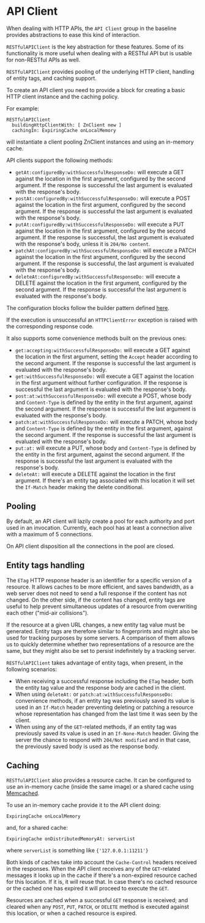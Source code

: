 # API Client

When dealing with HTTP APIs, the `API Client` group in the baseline provides
abstractions to ease this kind of interaction.

`RESTfulAPIClient` is the key abstraction for these features. Some of its
functionality is more useful when dealing with a RESTful API but is usable for
non-RESTful APIs as well.

`RESTfulAPIClient` provides pooling of the underlying HTTP client, handling of
entity tags, and caching support.

To create an API client you need to provide a block for creating a basic HTTP
client instance and the caching policy.

For example:

```smalltalk
RESTfulAPIClient
  buildingHttpClientWith: [ ZnClient new ]
  cachingIn: ExpiringCache onLocalMemory
```

will instantiate a client pooling ZnClient instances and using an in-memory cache.

API clients support the following methods:

- `getAt:configuredBy:withSuccessfulResponseDo:` will execute a GET against the
  location in the first argument, configured by the second argument. If the
  response is successful the last argument is evaluated with the response's body.
- `postAt:configuredBy:withSuccessfulResponseDo:` will execute a POST against the
  location in the first argument, configured by the second argument. If the
  response is successful the last argument is evaluated with the response's body.
- `putAt:configuredBy:withSuccessfulResponseDo:` will execute a PUT against the
  location in the first argument, configured by the second argument. If
  the response is successful, the last argument is evaluated with the response's
  body, unless it is `204/No content`.
- `patchAt:configuredBy:withSuccessfulResponseDo:` will execute a PATCH against the
  location in the first argument, configured by the second argument. If
  the response is successful, the last argument is evaluated with the response's
  body.
- `deleteAt:configuredBy:withSuccessfulResponseDo:` will execute a DELETE against
  the location in the first argument, configured by the second argument. If the
  response is successful the last argument is evaluated with the response's body.

The configuration blocks follow the builder pattern defined [here](HTTP-Request.md).

If the execution is unsuccessful an `HTTPClientError` exception is raised with
the corresponding response code.

It also supports some convenience methods built on the previous ones:

- `get:accepting:withSuccessfulResponseDo:` will execute a GET against the
  location in the first argument, setting the `Accept` header according to the
  second argument. If the response is successful the last argument is evaluated
  with the response's body.
- `get:withSuccessfulResponseDo:` will execute a GET against the location in the
  first argument without further configuration. If the response is successful
  the last argument is evaluated with the response's body.
- `post:at:withSuccessfulResponseDo:` will execute a POST, whose body and
  `Content-Type` is defined by the entity in the first argument, against the
  second argument. If the response is successful the last argument is evaluated
  with the response's body.
- `patch:at:withSuccessfulResponseDo:` will execute a PATCH, whose body and
  `Content-Type` is defined by the entity in the first argument, against the
  second argument. If the response is successful the last argument is evaluated
  with the response's body.
- `put:at:` will execute a PUT, whose body and `Content-Type` is defined by the
  entity in the first argument, against the second argument. If the response is
  successful the last argument is evaluated with the response's body.
- `deleteAt:` will execute a DELETE against the location in the first argument.
  If there's an entity tag associated with this location it will set the
  `If-Match` header making the delete conditional.

## Pooling

By default, an API client will lazily create a pool for each authority and port
used in an invocation. Currently, each pool has at least a connection alive with
a maximum of 5 connections.

On API client disposition all the connections in the pool are closed.

## Entity tags handling

The `ETag` HTTP response header is an identifier for a specific version of a
resource. It allows caches to be more efficient, and saves bandwidth, as a web
server does not need to send a full response if the content has not changed. On
the other side, if the content has changed, entity tags are useful to help prevent
simultaneous updates of a resource from overwriting each other ("mid-air collisions").

If the resource at a given URL changes, a new entity tag value must be generated.
Entity tags are therefore similar to fingerprints and might also be used for tracking
purposes by some servers. A comparison of them allows us to quickly determine
whether two representations of a resource are the same, but they might also be
set to persist indefinitely by a tracking server.

`RESTfulAPIClient` takes advantage of entity tags, when present, in the following
scenarios:

- When receiving a successful response including the `ETag` header, both the
  entity tag value and the response body are cached in the client.
- When using `deleteAt:` or `patch:at:withSuccessfulResponseDo:` convenience
  methods, if an entity tag was previously saved its value is used in an
  `If-Match` header preventing deleting or patching a resource whose representation
  has changed from the last time it was seen by the client.
- When using any of the `GET`-related methods, if an entity tag was previously
  saved its value is used in an `If-None-Match` header. Giving the server the
  chance to respond with `204/Not modified` and in that case, the previously
  saved body is used as the response body.

## Caching

`RESTfulAPIClient` also provides a resource cache. It can be configured to use an
in-memory cache (inside the same image) or a shared cache using [Memcached](https://www.memcached.org/).

To use an in-memory cache provide it to the API client doing:

```smalltalk
ExpiringCache onLocalMemory
```

and, for a shared cache:

```smalltalk
ExpiringCache onDistributedMemoryAt: serverList
```

where `serverList` is something like `{'127.0.0.1:11211'}`

Both kinds of caches take into account the `Cache-Control` headers received in
the responses. When the API client receives any of the `GET`-related messages it
looks up in the cache if there's a non-expired resource cached for this location.
If it is, it will reuse that. In case there's no cached resource or the cached one
has expired it will proceed to execute the `GET`.

Resources are cached when a successful `GET` response is received; and cleared when
any `POST`, `PUT`, `PATCH`, or `DELETE` method is executed against this location,
or when a cached resource is expired.
